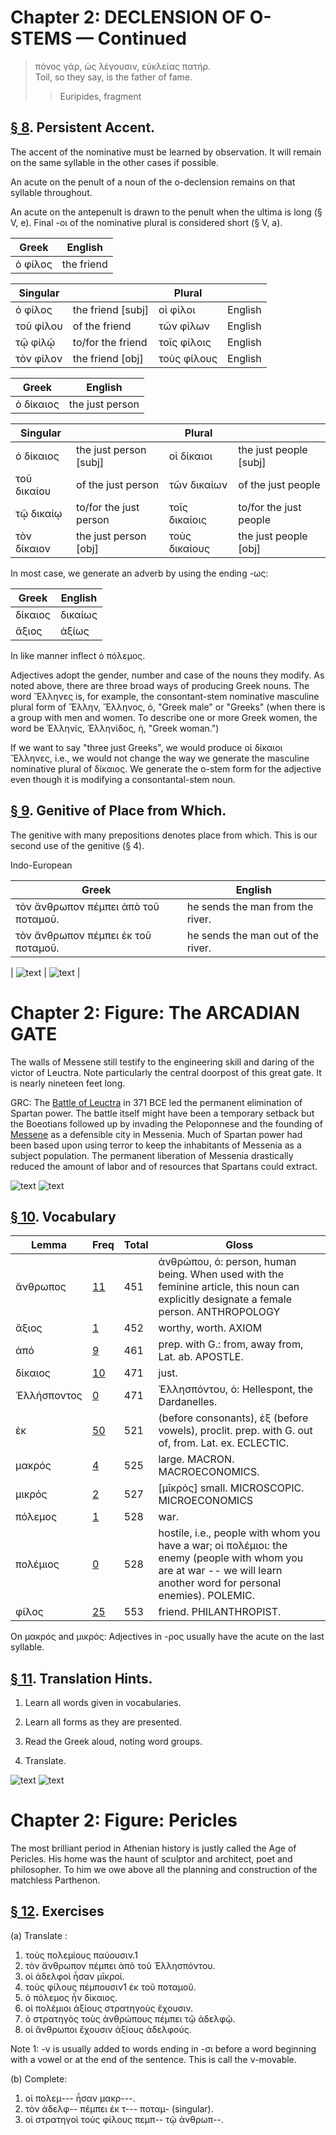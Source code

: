 # Chapter 2: DECLENSION OF O-STEMS — Continued


>  πόνος γάρ, ὡς λέγουσιν, εὐκλείας πατήρ.<br/>
>  Toil, so they say, is the father of fame.<br/>
>> Euripides, fragment


## [§ 8](#para8). Persistent Accent.


The accent of the nominative
must be learned by observation. It will remain on the
same syllable in the other cases if possible.


An acute on
the penult of a noun of the o-declension remains on that
syllable throughout. 


An acute on the antepenult is drawn
to the penult when the ultima is long (§ V, e). Final -οι
of the nominative plural is considered short (§ V, a).

| Greek | English | 
| --- | -- | 
|  ὁ φίλος  |  the friend  |


| Singular |  | Plural |  | 
| --- | --- | --- | --- 
| ὁ φίλος | the friend [subj] | οἱ φίλοι | English | 
| τοῦ φίλου | of the friend | τῶν φίλων | English | 
| τῷ φίλῷ | to/for the friend | τοῖς φίλοις | English | 
| τὸν φίλον | the friend [obj] | τοὺς φίλους | English | 



| Greek | English | 
| --- | -- | 
|  ὁ δίκαιος   |  the just person  |

| Singular |  | Plural |  | 
| --- | --- | --- | --- 
| ὁ δίκαιος | the just person [subj] | οἱ δίκαιοι | the just people [subj] | 
| τοῦ δικαίου | of the just person | τῶν δικαίων | of the just people | 
| τῷ δικαίῳ | to/for the just person | τοῖς δικαίοις | to/for the just people | 
| τὸν δίκαιον | the just person [obj] | τοὺς δικαίους | the just people [obj] | 




In most case, we generate an adverb by using the ending -ως:

| Greek | English | 
| --- | -- | 
|  δίκαιος  |  δικαίως  |
|  ἄξιος  |  ἀξίως  |






In like manner inflect ὁ πόλεμος.



Adjectives adopt the gender, number and case of the nouns they modify. As noted above, there are three broad ways of producing Greek nouns. The word Ἕλληνες is, for example, the consontant-stem nominative masculine plural form of Ἕλλην, Ἕλληνος, ὁ, "Greek male" or "Greeks" (when there is a group with men and women. To describe one or more Greek women, the word be  Ἑλληνίς, Ἑλληνίδος, ἡ, "Greek woman.")



If we want to say "three just Greeks", we would produce
<foreign>οἱ δίκαιοι Ἕλληνες</foreign>, i.e., we would not change the way we generate the masculine nominative plural of δίκαιος. We generate the o-stem form for the adjective even though it is modifying a consontantal-stem noun.


<pb n="5"/>

## [§ 9](#para9). Genitive of Place from Which.

 The genitive with
many prepositions denotes place from which. This is our second use of the genitive (§ 4). 


Indo-European





| Greek | English | 
| --- | -- | 
|  τὸν ἄνθρωπον πέμπει ἀπὸ τοῦ ποταμοῦ.  |  he sends the man from the river.  |
|  τὸν ἄνθρωπον πέμπει ἐκ τοῦ ποταμοῦ.  |  he sends the man out of the river.  |



| ![text](https://github.com/gregorycrane/CrosbySchaeffer2.0/blob/main/chaps/images/megalop.jpg?raw=true) | ![text](https://upload.wikimedia.org/wikipedia/commons/thumb/f/fd/Arcadian_Gate.jpg/2560px-Arcadian_Gate.jpg) | 





# Chapter 2: Figure: The ARCADIAN GATE

The walls of Messene still testify to the engineering skill and daring of the victor of Leuctra. Note particularly the central doorpost of this great gate. It is nearly nineteen feet long.




GRC: The [Battle of Leuctra](https://en.wikipedia.org/wiki/Battle_of_Leuctra) in 371 BCE led the permanent elimination of Spartan power. The battle itself might have been a temporary setback but the Boeotians followed up by invading the Peloponnese and the founding of [Messene](https://en.wikipedia.org/wiki/Messene) as a defensible city in Messenia. Much of Spartan power had been based upon using terror to keep the inhabitants of Messenia as a subject population. The permanent liberation of Messenia drastically reduced the amount of labor and of resources that Spartans could extract.



![text](https://upload.wikimedia.org/wikipedia/commons/thumb/d/db/Spartan_Territory_Before_371_BC.png/973px-Spartan_Territory_Before_371_BC.png)
![text](https://github.com/gregorycrane/CrosbySchaeffer2.0/blob/main/chaps/images/leuctra-gmap.jpg?raw=true)


## [§ 10](#para10). Vocabulary


| Lemma | Freq | Total | Gloss |
| --- | --- | --- | -- |
| ἄνθρωπος | [11](https://github.com/gregorycrane/CrosbySchaeffer2.0/tree/main/chaps/vocpassages/0011-002/ἄνθρωπος.md) | 451 | ἀνθρώπου, ὁ: person, human being. When used with the feminine article, this noun can explicitly designate a female person. ANTHROPOLOGY
| ἄξιος | [1](https://github.com/gregorycrane/CrosbySchaeffer2.0/tree/main/chaps/vocpassages/0011-002/ἄξιος.md) | 452 | worthy, worth. AXIOM
| ἀπό | [9](https://github.com/gregorycrane/CrosbySchaeffer2.0/tree/main/chaps/vocpassages/0011-002/ἀπό.md) | 461 | prep. with G.: from, away from, Lat. ab. APOSTLE.
| δίκαιος | [10](https://github.com/gregorycrane/CrosbySchaeffer2.0/tree/main/chaps/vocpassages/0011-002/δίκαιος.md) | 471 | just.
| Ἑλλήσποντος | [0](https://github.com/gregorycrane/CrosbySchaeffer2.0/tree/main/chaps/vocpassages/0011-002/Ἑλλήσποντος.md) | 471 | Ἑλλησπόντου, ὁ: Hellespont, the Dardanelles.
| ἐκ | [50](https://github.com/gregorycrane/CrosbySchaeffer2.0/tree/main/chaps/vocpassages/0011-002/ἐκ.md) | 521 | (before consonants), ἐξ (before vowels), proclit. prep. with G. out of, from. Lat. ex. ECLECTIC.
| μακρός | [4](https://github.com/gregorycrane/CrosbySchaeffer2.0/tree/main/chaps/vocpassages/0011-002/μακρός.md) | 525 | large. MACRON. MACROECONOMICS.
| μικρός | [2](https://github.com/gregorycrane/CrosbySchaeffer2.0/tree/main/chaps/vocpassages/0011-002/μικρός.md) | 527 | [μῑκρός] small. MICROSCOPIC. MICROECONOMICS
| πόλεμος | [1](https://github.com/gregorycrane/CrosbySchaeffer2.0/tree/main/chaps/vocpassages/0011-002/πόλεμος.md) | 528 | war.
| πολέμιος | [0](https://github.com/gregorycrane/CrosbySchaeffer2.0/tree/main/chaps/vocpassages/0011-002/πολέμιος.md) | 528 | hostile, i.e., people with whom you have a war; οἱ πολέμιοι: the enemy (people with whom you are at war -- we will learn another word for personal enemies). POLEMIC.
| φίλος | [25](https://github.com/gregorycrane/CrosbySchaeffer2.0/tree/main/chaps/vocpassages/0011-002/φίλος.md) | 553 | friend. PHILANTHROPIST.


On μακρός and μικρός: Adjectives in -ρος usually have the acute on the last syllable.



<pb n="6"/>


## [§ 11](#para11). Translation Hints.


1. Learn all words given in vocabularies.


2. Learn all forms as they are presented.


3. Read the Greek aloud, noting word groups.


4. Translate.



![text](https://github.com/gregorycrane/CrosbySchaeffer2.0/blob/main/chaps/images/pericles.jpg?raw=true)
![text](https://upload.wikimedia.org/wikipedia/commons/6/67/Pericles_Pio-Clementino_Inv269.jpg)
# Chapter 2: Figure: Pericles



The most brilliant period in Athenian history is justly called the Age
of Pericles. His home was the haunt
of sculptor and architect, poet and
philosopher. To him we owe above
all the planning and construction of
the matchless Parthenon.


## [§ 12](#para12). Exercises


(a) Translate :

1. τοὺς πολεμίους παύουσιν.1
2. τὸν ἄνθρωπον πέμπει ἀπὸ τοῦ Ἑλλησπόντου.
3. οἱ ἀδελφοὶ ἦσαν μῑκροί.
4. τοὺς φίλους πέμπουσιν1 ἐκ τοῦ ποταμοῦ.
5. ὁ πόλεμος ἦν δίκαιος.
6. οἱ πολέμιοι ἀξίους στρατηγοὺς ἔχουσιν.
7. ὁ στρατηγὸς τοὺς ἀνθρώπους πέμπει τῷ ἀδελφῷ.
8. οἱ ἄνθρωποι ἔχουσιν ἀξίους ἀδελφούς.

Note 1: -ν is usually added to words ending in -σι before a word beginning with a vowel or at the end of the sentence. This is call the ν-movable.



(b) Complete:


1. οἱ πολεμ--- ἦσαν μακρ---.
2. τὸν ἀδελφ-- πέμπει ἐκ τ--- ποταμ- (singular).
3. οἱ στρατηγοὶ τοὺς φίλους πεμπ-- τῷ ἀνθρωπ--.


<pb n="7"/>




